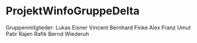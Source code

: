 # ProjektWinfoGruppeDelta
Gruppenmitglieder:
Lukas Eisner
Vincent Bernhard Finke
Alex Franz
Umut Patir
Rajen Rafik
Bernd Wiederuh
